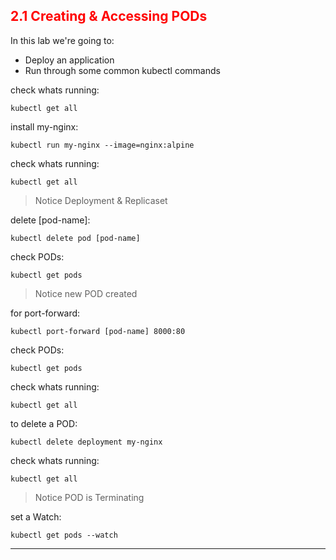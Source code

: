 ## <font color='red'> 2.1 Creating & Accessing PODs </font>

In this lab we're going to:
* Deploy an application
* Run through some common kubectl commands

check whats running:
```
kubectl get all
```
install my-nginx:
```
kubectl run my-nginx --image=nginx:alpine
```
check whats running:
```
kubectl get all
```
> Notice Deployment & Replicaset  

delete [pod-name]:
```
kubectl delete pod [pod-name]
```
check PODs:
```
kubectl get pods
```
> Notice new POD created

for port-forward:
```
kubectl port-forward [pod-name] 8000:80
```
check PODs:
```
kubectl get pods
```
check whats running:
```
kubectl get all
```
to delete a POD:
```
kubectl delete deployment my-nginx
```
check whats running:
```
kubectl get all
```
> Notice POD is Terminating  

set a Watch:
```
kubectl get pods --watch
```

---
